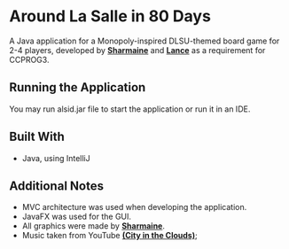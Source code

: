 # Around La Salle in 80 Days
A Java application for a Monopoly-inspired DLSU-themed board game for 2-4 players, developed by __[Sharmaine](https://github.com/sharmainegaw)__ and __[Lance](https://github.com/S0rbetes/)__ as a requirement for CCPROG3.

## Running the Application

You may run alsid.jar file to start the application or run it in an IDE.

## Built With
* Java, using IntelliJ

## Additional Notes
* MVC architecture was used when developing the application.
* JavaFX was used for the GUI.
* All graphics were made by __[Sharmaine](https://github.com/sharmainegaw)__.
* Music taken from YouTube __[(City in the Clouds)](https://www.youtube.com/watch?v=6rTdW-651Lw)__;